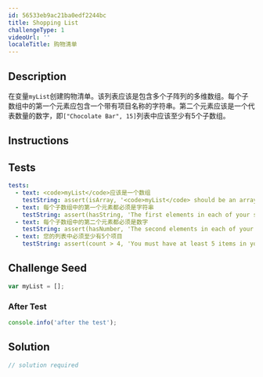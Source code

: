 ```yaml
---
id: 56533eb9ac21ba0edf2244bc
title: Shopping List
challengeType: 1
videoUrl: ''
localeTitle: 购物清单
---
```


## Description
<section id="description">在变量<code>myList</code>创建购物清单。该列表应该是包含多个子阵列的多维数组。每个子数组中的第一个元素应包含一个带有项目名称的字符串。第二个元素应该是一个代表数量的数字，即<code>[&quot;Chocolate Bar&quot;, 15]</code>列表中应该至少有5个子数组。 </section>

## Instructions
<section id="instructions">
</section>

## Tests
<section id='tests'>

```yml
tests:
  - text: <code>myList</code>应该是一个数组
    testString: assert(isArray, '<code>myList</code> should be an array');
  - text: 每个子数组中的第一个元素都必须是字符串
    testString: assert(hasString, 'The first elements in each of your sub-arrays must all be strings');
  - text: 每个子数组中的第二个元素都必须是数字
    testString: assert(hasNumber, 'The second elements in each of your sub-arrays must all be numbers');
  - text: 您的列表中必须至少有5个项目
    testString: assert(count > 4, 'You must have at least 5 items in your list');

```

</section>

## Challenge Seed
<section id='challengeSeed'>

<div id='js-seed'>

```js
var myList = [];

```

</div>


### After Test
<div id='js-teardown'>

```js
console.info('after the test');
```

</div>

</section>

## Solution
<section id='solution'>

```js
// solution required
```
</section>
